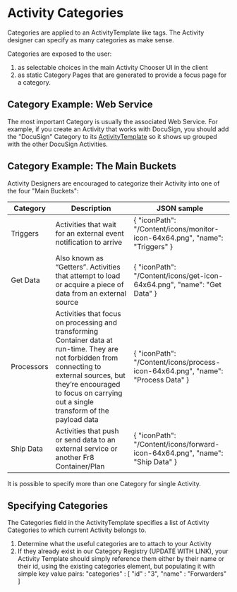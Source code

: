 Activity Categories
===================

Categories are applied to an ActivityTemplate like tags. The Activity designer can specify as many categories as make sense.

Categories are exposed to the user:
1) as selectable choices in the main Activity Chooser UI in the client
2) as static Category Pages that are generated to provide a focus page for a category.

Category Example: Web Service
----------------------------

The most important Category is usually the associated Web Service. For example, if you create an Activity that works with DocuSign, you should add the "DocuSign" Category to its [ActivityTemplate](/Docs/ForDevelopers/Objects/ActivityTemplates.md) so it shows up grouped with the other DocuSign Activities.

Category Example: The Main Buckets
----------------------------------

Activity Designers are encouraged to categorize their Activity into one of the four "Main Buckets":

Category |	Description | JSON sample	
--- | --- | ---
Triggers |	Activities that wait for an external event notification to arrive |	{ "iconPath": "/Content/icons/monitor-icon-64x64.png", "name": "Triggers" }
Get Data |	Also known as “Getters”. Activities that attempt to load or acquire a piece of data from an external source | { "iconPath": "/Content/icons/get-icon-64x64.png", "name": "Get Data" } 	
Processors |	Activities that focus on processing and transforming Container data at run-time. They are not forbidden from connecting to external sources, but they’re encouraged to focus on carrying out a single transform of the payload data | { "iconPath": "/Content/icons/process-icon-64x64.png", "name": "Process Data" }
Ship Data |	Activities that push or send data to an external service or another Fr8 Container/Plan | { "iconPath": "/Content/icons/forward-icon-64x64.png", "name": "Ship Data" } 

It is possible to specify more than one Category for single Activity.


Specifying Categories
----------------------
The Categories field in the ActivityTemplate specifies a list of Activity Categories to which current Activity belongs to.

1) Determine what the useful categories are to attach to your Activity
2) If they already exist in our Category Registry (UPDATE WITH LINK), your Activity Template should simply reference them either by their name or their id, using the existing categories element, but populating it with simple key value pairs:
"categories" : [
      "id" : "3",
      "name" : "Forwarders" 
] 

